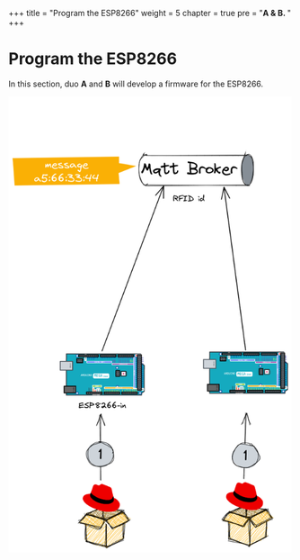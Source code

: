 +++
title = "Program the ESP8266"
weight = 5
chapter = true
pre = "<b>A & B. </b>"
+++

# Program the ESP8266

In this section, duo **A** and **B** will develop a firmware for the ESP8266.

![Zoom ESP](/images/schema-zoom-esp8266.png)